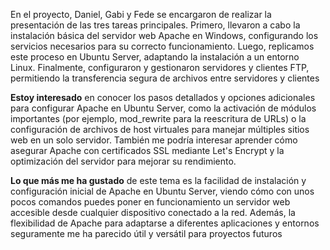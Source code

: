 En el proyecto, Daniel, Gabi y Fede se encargaron de realizar la presentación de las tres tareas principales. Primero, llevaron a cabo la instalación básica del servidor web Apache en Windows, configurando los servicios necesarios para su correcto funcionamiento. Luego, replicamos este proceso en Ubuntu Server, adaptando la instalación a un entorno Linux. Finalmente, configuraron y gestionaron servidores y clientes FTP, permitiendo la transferencia segura de archivos entre servidores y clientes

**Estoy interesado** en conocer los pasos detallados y opciones adicionales para configurar Apache en Ubuntu Server, como la activación de módulos importantes (por ejemplo, mod_rewrite para la reescritura de URLs) o la configuración de archivos de host virtuales para manejar múltiples sitios web en un solo servidor. También me podría interesar aprender cómo asegurar Apache con certificados SSL mediante Let's Encrypt y la optimización del servidor para mejorar su rendimiento.

**Lo que más me ha gustado** de este tema es la facilidad de instalación y configuración inicial de Apache en Ubuntu Server, viendo cómo con unos pocos comandos puedes poner en funcionamiento un servidor web accesible desde cualquier dispositivo conectado a la red. Además, la flexibilidad de Apache para adaptarse a diferentes aplicaciones y entornos seguramente me ha parecido útil y versátil para proyectos futuros